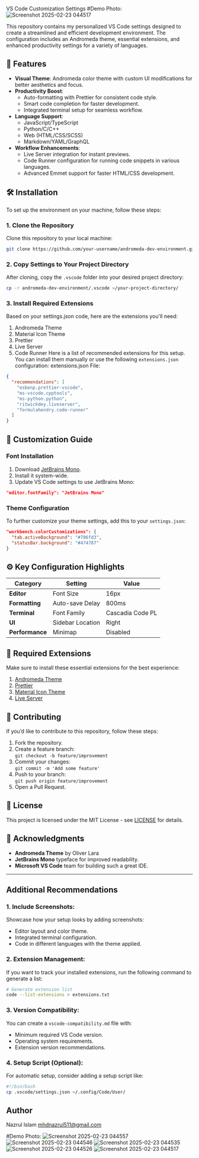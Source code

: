 VS Code Customization Settings
#Demo Photo:
![Screenshot 2025-02-23 044517](https://github.com/user-attachments/assets/d48619d7-92fb-4574-842f-ce6a4363c399)


This repository contains my personalized VS Code settings designed to create a streamlined and efficient development environment. The configuration includes an Andromeda theme, essential extensions, and enhanced productivity settings for a variety of languages.

## 🌟 Features

- **Visual Theme**: Andromeda color theme with custom UI modifications for better aesthetics and focus.
- **Productivity Boost**:
  - Auto-formatting with Prettier for consistent code style.
  - Smart code completion for faster development.
  - Integrated terminal setup for seamless workflow.
- **Language Support**:
  - JavaScript/TypeScript
  - Python/C/C++
  - Web (HTML/CSS/SCSS)
  - Markdown/YAML/GraphQL
- **Workflow Enhancements**:
  - Live Server integration for instant previews.
  - Code Runner configuration for running code snippets in various languages.
  - Advanced Emmet support for faster HTML/CSS development.

## 🛠️ Installation

To set up the environment on your machine, follow these steps:

### 1. Clone the Repository

Clone this repository to your local machine:

```bash
git clone https://github.com/your-username/andromeda-dev-environment.git
```

### 2. Copy Settings to Your Project Directory

After cloning, copy the `.vscode` folder into your desired project directory:

```bash
cp -r andromeda-dev-environment/.vscode ~/your-project-directory/
```

### 3. Install Required Extensions

Based on your settings.json code, here are the extensions you'll need:

1. Andromeda Theme
2. Material Icon Theme
3. Prettier
4. Live Server
5. Code Runner
   Here is a list of recommended extensions for this setup. You can install them manually or use the following `extensions.json` configuration:
   extensions.json File:

```json
{
  "recommendations": [
    "esbenp.prettier-vscode",
    "ms-vscode.cpptools",
    "ms-python.python",
    "ritwickdey.liveserver",
    "formulahendry.code-runner"
  ]
}
```

## 🎨 Customization Guide

### Font Installation

1. Download [JetBrains Mono](https://www.jetbrains.com/lp/mono/).
2. Install it system-wide.
3. Update VS Code settings to use JetBrains Mono:

```json
"editor.fontFamily": "JetBrains Mono"
```

### Theme Configuration

To further customize your theme settings, add this to your `settings.json`:

```json
"workbench.colorCustomizations": {
  "tab.activeBackground": "#706fd3",
  "statusBar.background": "#474787"
}
```

## ⚙️ Key Configuration Highlights

| Category        | Setting          | Value            |
| --------------- | ---------------- | ---------------- |
| **Editor**      | Font Size        | 16px             |
| **Formatting**  | Auto-save Delay  | 800ms            |
| **Terminal**    | Font Family      | Cascadia Code PL |
| **UI**          | Sidebar Location | Right            |
| **Performance** | Minimap          | Disabled         |

## 🔌 Required Extensions

Make sure to install these essential extensions for the best experience:

1. [Andromeda Theme](https://marketplace.visualstudio.com/items?itemName=EliverLara.andromeda)
2. [Prettier](https://marketplace.visualstudio.com/items?itemName=esbenp.prettier-vscode)
3. [Material Icon Theme](https://marketplace.visualstudio.com/items?itemName=PKief.material-icon-theme)
4. [Live Server](https://marketplace.visualstudio.com/items?itemName=ritwickdey.LiveServer)

## 🤝 Contributing

If you’d like to contribute to this repository, follow these steps:

1. Fork the repository.
2. Create a feature branch:  
   `git checkout -b feature/improvement`
3. Commit your changes:  
   `git commit -m 'Add some feature'`
4. Push to your branch:  
   `git push origin feature/improvement`
5. Open a Pull Request.

## 📄 License

This project is licensed under the MIT License - see [LICENSE](LICENSE) for details.

## 🙏 Acknowledgments

- **Andromeda Theme** by Oliver Lara
- **JetBrains Mono** typeface for improved readability.
- **Microsoft VS Code** team for building such a great IDE.

---

## Additional Recommendations

### 1. **Include Screenshots**:

Showcase how your setup looks by adding screenshots:

- Editor layout and color theme.
- Integrated terminal configuration.
- Code in different languages with the theme applied.

### 2. **Extension Management**:

If you want to track your installed extensions, run the following command to generate a list:

```bash
# Generate extension list
code --list-extensions > extensions.txt
```

### 3. **Version Compatibility**:

You can create a `vscode-compatibility.md` file with:

- Minimum required VS Code version.
- Operating system requirements.
- Extension version recommendations.

### 4. **Setup Script (Optional)**:

For automatic setup, consider adding a setup script like:

```bash
#!/bin/bash
cp .vscode/settings.json ~/.config/Code/User/
```

## Author

Nazrul Islam
mhdnazrul511@gmail.com

#Demo Photo:
![Screenshot 2025-02-23 044557](https://github.com/user-attachments/assets/62725b82-4bbd-425a-9751-7a090a0023f1)
![Screenshot 2025-02-23 044546](https://github.com/user-attachments/assets/68177cce-1c3f-4589-8edf-d6321c37e35d)
![Screenshot 2025-02-23 044535](https://github.com/user-attachments/assets/0460e8a2-2549-4fea-bced-b06e52d47baf)
![Screenshot 2025-02-23 044526](https://github.com/user-attachments/assets/0434d476-5a26-457f-a6d7-a4c9cbea6733)
![Screenshot 2025-02-23 044517](https://github.com/user-attachments/assets/811677fd-787e-4aa4-9015-6bcd4135d16c)

